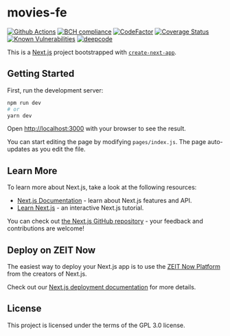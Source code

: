 # movies-fe

[![Github Actions](https://github.com/bduff9/movies-fe/workflows/Tests%20CI/badge.svg)](https://github.com/bduff9/movies-fe/actions/workflows/tests.yml)
[![BCH compliance](https://bettercodehub.com/edge/badge/bduff9/movies-fe?branch=main)](https://bettercodehub.com/)
[![CodeFactor](https://www.codefactor.io/repository/github/bduff9/movies-fe/badge)](https://www.codefactor.io/repository/github/bduff9/movies-fe)
[![Coverage Status](https://coveralls.io/repos/github/bduff9/movies-fe/badge.svg?branch=main)](https://coveralls.io/github/bduff9/movies-fe?branch=main)
[![Known Vulnerabilities](https://snyk.io/test/github/bduff9/movies-fe/badge.svg)](https://snyk.io/test/github/bduff9/movies-fe)
[![deepcode](https://www.deepcode.ai/api/gh/badge?key=eyJhbGciOiJIUzI1NiIsInR5cCI6IkpXVCJ9.eyJwbGF0Zm9ybTEiOiJnaCIsIm93bmVyMSI6ImJkdWZmOSIsInJlcG8xIjoibW92aWVzLWZlIiwiaW5jbHVkZUxpbnQiOmZhbHNlLCJhdXRob3JJZCI6MjY1MTIsImlhdCI6MTYxNDM5NjA4OH0.df6FwQcr6jzElp5W5vrhV-MweFDWejm8PVgLzyHuYZ8)](https://www.deepcode.ai/app/gh/bduff9/movies-fe/_/dashboard?utm_content=gh%2Fbduff9%2Fmovies-fe)

This is a [Next.js](https://nextjs.org/) project bootstrapped with [`create-next-app`](https://github.com/zeit/next.js/tree/canary/packages/create-next-app).

## Getting Started

First, run the development server:

```bash
npm run dev
# or
yarn dev
```

Open [http://localhost:3000](http://localhost:3000) with your browser to see the result.

You can start editing the page by modifying `pages/index.js`. The page auto-updates as you edit the file.

## Learn More

To learn more about Next.js, take a look at the following resources:

- [Next.js Documentation](https://nextjs.org/docs) - learn about Next.js features and API.
- [Learn Next.js](https://nextjs.org/learn) - an interactive Next.js tutorial.

You can check out [the Next.js GitHub repository](https://github.com/zeit/next.js/) - your feedback and contributions are welcome!

## Deploy on ZEIT Now

The easiest way to deploy your Next.js app is to use the [ZEIT Now Platform](https://zeit.co/) from the creators of Next.js.

Check out our [Next.js deployment documentation](https://nextjs.org/docs/deployment) for more details.

## License

This project is licensed under the terms of the GPL 3.0 license.
